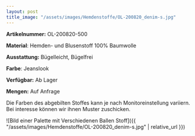 ```yaml
---
layout: post
title_image: "/assets/images/Hemdenstoffe/OL-200820_denim-s.jpg"
---
```


**Artikelnummer:** OL-200820-500

**Material**: Hemden- und Blusenstoff 100% Baumwolle

**Ausstattung:** Bügelleicht, Bügelfrei

**Farbe**:  Jeanslook

**Verfügbar:** Ab Lager

**Mengen:** Auf Anfrage

Die Farben des abgebilten Stoffes kann je nach Monitoreinstellung variiern. Bei interesse können wir ihnen Muster zuschicken.


![Bild einer Palette mit Verschiedenen Ballen Stoff]({{ "/assets/images/Hemdenstoffe/OL-200820_denim-s.jpg" | relative_url }})


